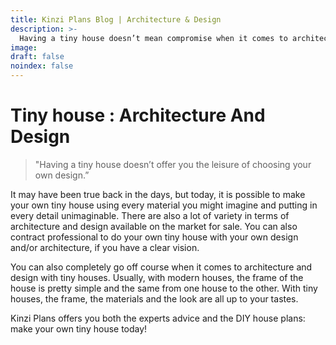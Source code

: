 ```yaml
---
title: Kinzi Plans Blog | Architecture & Design 
description: >-
  Having a tiny house doesn’t mean compromise when it comes to architecture and design. At Kinzi Plans, we understand that fully. We’re dedicated to offer you the best architecture and design tips and tricks on the market!
image: 
draft: false
noindex: false
---
```

# Tiny house : Architecture And Design

> "Having a tiny house doesn’t offer you the leisure of choosing your own design.” 

It may have been true back in the days, but today, it is possible to make your own tiny house using every material you might imagine and putting in every detail unimaginable. There are also a lot of variety in terms of architecture and design available on the market for sale. You can also contract professional to do your own tiny house with your own design and/or architecture, if you have a clear vision. 

You can also completely go off course when it comes to architecture and design with tiny houses. Usually, with modern houses, the frame of the house is pretty simple and the same from one house to the other. With tiny houses, the frame, the materials and the look are all up to your tastes. 

Kinzi Plans offers you both the experts advice and the DIY house plans: make your own tiny house today! 
